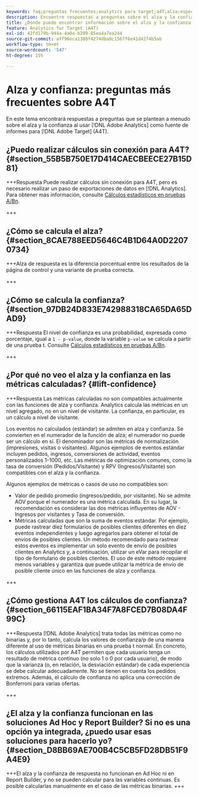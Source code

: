 ```yaml
---
keywords: faq;preguntas frecuentes;analytics para target;a4T;alza;específicos;creador de informes;confianza
description: Encuentre respuestas a preguntas sobre el alza y la confianza al usar Analytics para [!DNL Target] (A4T). A4T le permite usar los informes de Analytics para [!DNL Target] actividades.
title: ¿Dónde puedo encontrar información sobre el alza y la confianza con A4T?
feature: Analytics for Target (A4T)
exl-id: 42fd179b-944a-4a0a-b299-85ea4a7ea244
source-git-commit: aff96eca1380f4274dba0c1567f6e41d42f4b5ab
workflow-type: tm+mt
source-wordcount: '547'
ht-degree: 15%

---
```


# Alza y confianza: preguntas más frecuentes sobre A4T

En este tema encontrará respuestas a preguntas que se plantean a menudo sobre el alza y la confianza al usar [!DNL Adobe Analytics] como fuente de informes para [!DNL Adobe Target] (A4T).

## ¿Puedo realizar cálculos sin conexión para A4T? {#section_55B5B750E17D414CAECBEECE27B15D81}

+++Respuesta Puede realizar cálculos sin conexión para A4T, pero es necesario realizar un paso de exportaciones de datos en [!DNL Analytics]. Para obtener más información, consulte [Cálculos estadísticos en pruebas A/Bn](/help/main/c-reports/statistical-methodology/statistical-calculations.md).

+++

## ¿Cómo se calcula el alza? {#section_8CAE788EED5646C4B1D64A0D22070734}

+++Alza de respuesta es la diferencia porcentual entre los resultados de la página de control y una variante de prueba correcta.

+++

## ¿Cómo se calcula la confianza?   {#section_97DB24D833E742988318CA65DA65DAD9}

+++Respuesta El nivel de confianza es una probabilidad, expresada como porcentaje, igual a `1 - p-value`, donde la variable `p-value` se calcula a partir de una prueba t. Consulte [Cálculos estadísticos en pruebas A/Bn](/help/main/c-reports/statistical-methodology/statistical-calculations.md).

+++

## ¿Por qué no veo el alza y la confianza en las métricas calculadas?   {#lift-confidence}

+++Respuesta Las métricas calculadas no son compatibles actualmente con las funciones de alza y confianza. Analytics calcula las métricas en un nivel agregado, no en un nivel de visitante. La confianza, en particular, es un cálculo a nivel de visitante.

Los eventos no calculados (estándar) se admiten en alza y confianza. Se convierten en el numerador de la función de alza; el numerador no puede ser un cálculo en sí. El denominador son las métricas de normalización (impresiones, visitas o visitantes). Algunos ejemplos de eventos estándar incluyen pedidos, ingresos, conversiones de actividad, eventos personalizados 1-1000, etc. Las métricas de optimización comunes, como la tasa de conversión (Pedidos/Visitante) y RPV (Ingresos/Visitante) son compatibles con el alza y la confianza.

Algunos ejemplos de métricas o casos de uso no compatibles son:

* Valor de pedido promedio (ingresos/pedido, por visitante). No se admite AOV porque el numerador es una métrica calculada. En su lugar, la recomendación es considerar las dos métricas influyentes de AOV - Ingresos por visitantes y Tasa de conversión.
* Métricas calculadas que son la suma de eventos estándar. Por ejemplo, puede rastrear diez formularios de posibles clientes diferentes en diez eventos independientes y luego agregarlos para obtener el total de envíos de posibles clientes. Un método recomendado para rastrear estos eventos es implementar un solo evento de envío de posibles clientes en Analytics y, a continuación, utilizar un eVar para recopilar el tipo de formulario de posibles clientes. El uso de este método requiere menos variables y garantiza que puede utilizar la métrica de envío de posible cliente único en las funciones de alza y confianza.

+++

## ¿Cómo gestiona A4T los cálculos de confianza?   {#section_66115EAF1BA34F7A8FCED7B08DA4F99C}

+++Respuesta
[!DNL Adobe Analytics] trata todas las métricas como no binarias y, por lo tanto, calcula los valores de confianza/p de una manera diferente al uso de métricas binarias en una prueba t normal. En concreto, los cálculos utilizados por A4T permiten que cada usuario tenga un resultado de métrica continuo (no solo 1 o 0 por cada usuario), de modo que la varianza (o, en relación, la desviación estándar) de cada experiencia se debe calcular adecuadamente. No se tienen en cuenta los pedidos extremos. Además, el cálculo de confianza no aplica una corrección de Bonferroni para varias ofertas.

+++

## ¿El alza y la confianza funcionan en las soluciones Ad Hoc y Report Builder? Si no es una opción ya integrada, ¿puedo usar esas soluciones para hacerlo yo? {#section_D8BB69AE700B4C5CB5FD28DB51F9A4E9}

+++El alza y la confianza de respuesta no funcionan en Ad Hoc ni en Report Builder, y no se pueden calcular para las variables continuas. Es posible calcularlas manualmente en el caso de las métricas binarias.
+++
